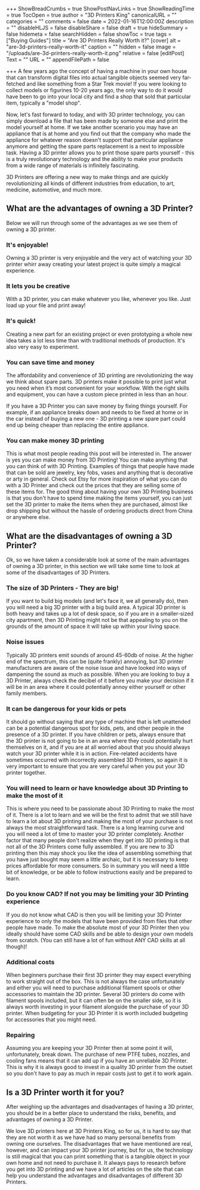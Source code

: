 +++
ShowBreadCrumbs = true
ShowPostNavLinks = true
ShowReadingTime = true
TocOpen = true
author = "3D Printers King"
canonicalURL = ""
categories = ""
comments = false
date = 2022-01-16T12:00:00Z
description = ""
disableHLJS = false
disableShare = false
draft = true
hideSummary = false
hidemeta = false
searchHidden = false
showToc = true
tags = ["Buying Guides"]
title = "Are 3D Printers Really Worth it?"
[cover]
alt = "are-3d-printers-really-worth-it"
caption = ""
hidden = false
image = "/uploads/are-3d-printers-really-worth-it.png"
relative = false
[editPost]
Text = ""
URL = ""
appendFilePath = false

+++
A few years ago the concept of having a machine in your own house that can transform digital files into actual tangible objects seemed very far-fetched and like something from a Star Trek movie! If you were looking to collect models or figurines 10-20 years ago, the only way to do it would have been to go into your local city and find a shop that sold that particular item, typically a "model shop".

Now, let's fast forward to today, and with 3D printer technology, you can simply download a file that has been made by someone else and print the model yourself at home. If we take another scenario you may have an appliance that is at home and you find out that the company who made the appliance for whatever reason doesn't support that particular appliance anymore and getting the spare parts replacement is a next to impossible task. Having a 3D printer allows you to print those spare parts yourself - this is a truly revolutionary technology and the ability to make your products from a wide range of materials is infinitely fascinating.

3D Printers are offering a new way to make things and are quickly revolutionizing all kinds of different industries from education, to art, medicine, automotive, and much more.

## What are the advantages of owning a 3D Printer?

Below we will run through some of the advantages as we see them of owning a 3D printer.

### It's enjoyable!

Owning a 3D printer is very enjoyable and the very act of watching your 3D printer whirr away creating your latest project is quite simply a magical experience.

### It lets you be creative

With a 3D printer, you can make whatever you like, whenever you like. Just load up your file and print away!

### It's quick!

Creating a new part for an existing project or even prototyping a whole new idea takes a lot less time than with traditional methods of production. It's also very easy to experiment.

### You can save time and money

The affordability and convenience of 3D printing are revolutionizing the way we think about spare parts. 3D printers make it possible to print just what you need when it’s most convenient for your workflow. With the right skills and equipment, you can have a custom piece printed in less than an hour.

If you have a 3D Printer you can save money by fixing things yourself. For example, if an appliance breaks down and needs to be fixed at home or in the car instead of buying a new one - 3D printing a new spare part could end up being cheaper than replacing the entire appliance.

### You can make money 3D printing

This is what most people reading this post will be interested in. The answer is yes you can make money from 3D Printing! You can make anything that you can think of with 3D Printing. Examples of things that people have made that can be sold are jewelry, key fobs, vases and anything that is decorative or arty in general. Check out Etsy for more inspiration of what you can do with a 3D Printer and check out the prices that they are selling some of these items for. The good thing about having your own 3D Printing business is that you don't have to spend time making the items yourself, you can just set the 3D printer to make the items when they are purchased, almost like drop shipping but without the hassle of ordering products direct from China or anywhere else.

## What are the disadvantages of owning a 3D Printer?

Ok, so we have taken a considerable look at some of the main advantages of owning a 3D printer, in this section we will take some time to look at some of the disadvantages of 3D Printers.

### The size of 3D Printers - They are big!

If you want to build big models (and let's face it, we all generally do), then you will need a big 3D printer with a big build area. A typical 3D printer is both heavy and takes up a lot of desk space, so if you are in a smaller-sized city apartment, then 3D Printing might not be that appealing to you on the grounds of the amount of space it will take up within your living space.

### Noise issues

Typically 3D printers emit sounds of around 45-60db of noise. At the higher end of the spectrum, this can be (quite frankly) annoying, but 3D printer manufacturers are aware of the noise issue and have looked into ways of dampening the sound as much as possible. When you are looking to buy a 3D Printer, always check the decibel of it before you make your decision if it will be in an area where it could potentially annoy either yourself or other family members.

### It can be dangerous for your kids or pets

It should go without saying that any type of machine that is left unattended can be a potential dangerous spot for kids, pets, and other people in the presence of a 3D printer. If you have children or pets, always ensure that the 3D printer is not going to be in an area where they could potentially hurt themselves on it, and if you are at all worried about that you should always watch your 3D printer while it is in action. Fire-related accidents have sometimes occurred with incorrectly assembled 3D Printers, so again it is very important to ensure that you are very careful when you put your 3D printer together.

### You will need to learn or have knowledge about 3D Printing to make the most of it

This is where you need to be passionate about 3D Printing to make the most of it. There is a lot to learn and we will be the first to admit that we still have to learn a lot about 3D printing and making the most of your purchase is not always the most straightforward task. There is a long learning curve and you will need a lot of time to master your 3D printer completely. Another factor that many people don't realize when they get into 3D printing is that not all of the 3D Printers come fully assembled. If you are new to 3D printing then this may shock you like the idea of assembling something that you have just bought may seem a little archaic, but it is necessary to keep prices affordable for more consumers. So in summary you will need a little bit of knowledge, or be able to follow instructions easily and be prepared to learn.

### Do you know CAD? If not you may be limiting your 3D Printing experience

If you do not know what CAD is then you will be limiting your 3D Printer experience to only the models that have been provided from files that other people have made. To make the absolute most of your 3D Printer then you ideally should have some CAD skills and be able to design your own models from scratch. (You can still have a lot of fun without ANY CAD skills at all though)!

### Additional costs

When beginners purchase their first 3D printer they may expect everything to work straight out of the box. This is not always the case unfortunately and either you will need to purchase additional filament spools or other accessories to maintain the 3D printer. Several 3D printers do come with filament spools included, but it can often be on the smaller side, so it is always worth investing in your filament alongside the purchase of your 3D printer. When budgeting for your 3D Printer it is worth included budgeting for accessories that you might need.

### Repairing

Assuming you are keeping your 3D Printer then at some point it will, unfortunately, break down. The purchase of new PTFE tubes, nozzles, and cooling fans means that it can add up if you have an unreliable 3D Printer. This is why it is always good to invest in a quality 3D printer from the outset so you don't have to pay as much in repair costs just to get it to work again.

## Is a 3D Printer worth it for you?

After weighing up the advantages and disadvantages of having a 3D printer, you should be in a better place to understand the risks, benefits, and advantages of owning a 3D Printer.

We love 3D printers here at 3D Printers King, so for us, it is hard to say that they are not worth it as we have had so many personal benefits from owning one ourselves. The disadvantages that we have mentioned are real, however, and can impact your 3D printer journey, but for us, the technology is still magical that you can print something that is a tangible object in your own home and not need to purchase it. It always pays to research before you get into 3D printing and we have a lot of articles on the site that can help you understand the advantages and disadvantages of different 3D Printers.